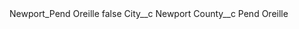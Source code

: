 <?xml version="1.0" encoding="UTF-8"?>
<CustomMetadata xmlns="http://soap.sforce.com/2006/04/metadata" xmlns:xsi="http://www.w3.org/2001/XMLSchema-instance" xmlns:xsd="http://www.w3.org/2001/XMLSchema">
    <label>Newport_Pend Oreille</label>
    <protected>false</protected>
    <values>
        <field>City__c</field>
        <value xsi:type="xsd:string">Newport</value>
    </values>
    <values>
        <field>County__c</field>
        <value xsi:type="xsd:string">Pend Oreille</value>
    </values>
</CustomMetadata>
